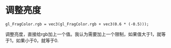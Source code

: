 # 调整亮度

```
gl_FragColor.rgb = vec3(gl_FragColor.rgb + vec3(0.6 * (-0.5)));
```

调整亮度，直接给rgb加上一个值。我认为需要加上一个限制，如果值大于1，就等于1，如果小于0，就等于0.